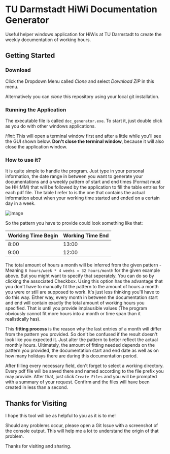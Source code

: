 # TU Darmstadt HiWi Documentation Generator
Useful helper windows application for HiWis at TU Darmstadt to create the weekly documentation of working hours. 

## Getting Started

### Download
Click the Dropdown Menu called *Clone* and select *Download ZIP* in this menu.

Alternatively you can *clone* this repository using your local git installation. 

### Running the Application
The executable file is called `doc_generator.exe`. To start it, just double click as you do with other windows applications.

*Hint:* This will open a terminal window first and after a little while you'll see the GUI shown below. **Don't close the terminal window**, because it will also close the application window.

### How to use it?
It is quite simple to handle the program. Just type in your personal information, the date range in between you want to generate your documentations and a weekly pattern of start and end times (Format must be HH:MM) that will be followed by the application to fill the table entries for each pdf file. The table I refer to is the one that contains the actual information about when your working time started and ended on a certain day in a week.

![image](https://user-images.githubusercontent.com/83639955/150775652-288af662-6a30-4d4f-98a2-fc54f12950b8.png)

So the pattern you have to provide could look something like that:

| Working Time Begin | Working Time End |
| --- | --- |
| 8:00 | 13:00 |
| 9:00 | 12:00 |

The total amount of hours a month will be inferred from the given pattern - Meaning `8 hours/week * 4 weeks = 32 hours/month` for the given example above. But you might want to specify that seperately. You can do so by clicking the associated Checkbox. Using this option has the advantage that you don't have to manually fit the pattern to the amount of hours a month you were or still are supposed to work. It's just less thinking you'll have to do this way. Either way, every month in between the documentation start and end will contain exactly the total amount of working hours you specified. That is until you provide implausible values (The program obviously cannot fit more hours into a month or time span than it realistically has).

This **fitting process** is the reason why the last entries of a month will differ from the pattern you provided. So don't be confused if the result doesn't look like you expected it. Just alter the pattern to better reflect the actual monthly hours. Ultimately, the amount of fitting needed depends on the pattern you provided, the documentation start and end date as well as on how many holidays there are during this documentation period.

After filling every necessary field, don't forget to select a working directory. Every pdf file will be saved there and named according to the file prefix you may provide. After that, just click `Create Files` and you will be prompted with a summary of your request. Confirm and the files will have been created in less than a second.

## Thanks for Visiting

I hope this tool will be as helpful to you as it is to me! 

Should any problems occur, please open a Git Issue with a screenshot of the console output. This will help me a lot to understand the origin of that problem.

Thanks for visiting and sharing.
